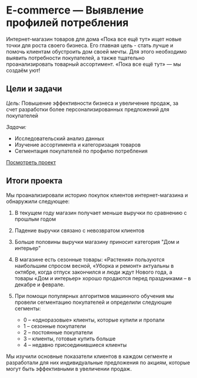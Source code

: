# E-commerce — Выявление профилей потребления
Интернет-магазин товаров для дома «Пока все ещё тут» ищет новые точки для роста своего бизнеса. Его главная цель - стать лучше и помочь клиентам обустроить дом своей мечты. Для этого необходимо выявить потребности покупателей, а также тщательно проанализировать товарный ассортимент. «Пока все ещё тут» — мы создаём уют!
## Цели и задачи

*Цель:* Повышение эффективности бизнеса и увеличение продаж, за счет разработки более персонализированных предложений для покупателей

*Задачи:*
- Исследовательский анализ данных
- Изучение ассортимента и категоризация товаров
- Сегментация покупателей по профилю потребления

[Посмотреть проект](https://github.com/EvgPodd/Data-analysis-projects/blob/main/e-commerce/e-commerce.ipynb)

## Итоги проекта
Мы проанализировали историю покупок клиентов интернет-магазина и обнаружили следующее:

1. В текущем году магазин получает меньше выручки по сравнению с прошлым годом
2. Падение выручки связано с невозвратом клиентов
3. Больше половины выручки магазину приносит категория "Дом и интерьер"
4. В магазине есть сезонные товары: «Растения» пользуются наибольшим спросом весной, «Уборка и ремонт» актуальны в октябре, когда отпуск закончился и люди ждут Нового года, а товары «Дом и интерьер» хорошо продаются перед праздниками – в декабре и феврале.
5. При помощи популярных алгоритмов машинного обучения мы провели сегментацию покупателей и определили следующие сегменты:

    - 0 – «одноразовые» клиенты, которые купили и пропали
    - 1 – сезонные покупатели
    - 2 – постоянные покупатели
    - 3 – клиенты, готовые купить больше
    - 4 – недавно присоединившиеся клиенты

Мы изучили основные показатели клиентов в каждом сегменте и разработали для них индивидуальные предложения по акциям, которые могут быть эффективными в увеличении продаж.

